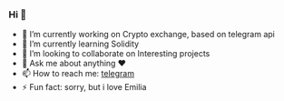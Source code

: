 ### Hi 👋

- 🔭 I’m currently working on Сrypto exchange, based on telegram api 
- 🌱 I’m currently learning Solidity
- 👯 I’m looking to collaborate on Interesting projects
- 💬 Ask me about anything ❤️️
- 📫 How to reach me: [telegram](https://t.me/Samuraiii143)
- ⚡ Fun fact: sorry, but i love Emilia

